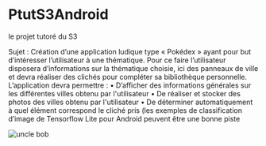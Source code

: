 # PtutS3Android
le projet tutoré du S3

Sujet : 
Création d’une application ludique type « Pokédex » ayant pour but d’intéresser l’utilisateur à une thématique.
Pour ce faire l’utilisateur disposera d’informations sur la thématique choisie, ici des panneaux de ville et devra réaliser des clichés pour compléter sa bibliothèque personnelle. L’application devra permettre :
    • D’afficher des informations générales sur les différentes villes obtenu par l'utilisateur
    • De réaliser et stocker des photos des villes obtenu par l'utilisateur
    • De déterminer automatiquement à quel élément correspond le cliché pris (les exemples de classification d’image de Tensorflow Lite pour Android peuvent être une bonne piste


![uncle bob](https://media.itkonekt.com/2019/12/UncleBob.png)


